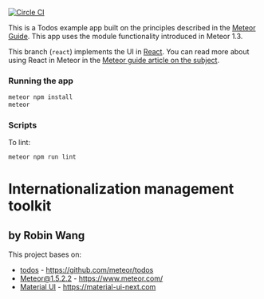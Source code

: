 [![Circle CI](https://circleci.com/gh/meteor/todos/tree/react.svg?style=svg)](https://circleci.com/gh/meteor/todos/tree/react)

This is a Todos example app built on the principles described in the [Meteor Guide](http://guide.meteor.com/structure.html). This app uses the module functionality introduced in Meteor 1.3.

This branch (`react`) implements the UI in [React](https://facebook.github.io/react/index.html). You can read more about using React in Meteor in the [Meteor guide article on the subject](http://guide.meteor.com/v1.3/react.html).

### Running the app

```bash
meteor npm install
meteor
```

### Scripts

To lint:

```bash
meteor npm run lint
```

# Internationalization management toolkit
## by Robin Wang

This project bases on:

* [todos](https://github.com/meteor/todos) - https://github.com/meteor/todos
* [Meteor@1.5.2.2](https://www.meteor.com/) - https://www.meteor.com/
* [Material UI](https://material-ui-next.com) - https://material-ui-next.com

